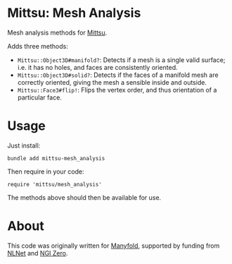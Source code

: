 # Mittsu: Mesh Analysis

Mesh analysis methods for [Mittsu](https://github.com/danini-the-panini/mittsu).

Adds three methods:

* `Mittsu::Object3D#manifold?`: Detects if a mesh is a single valid surface; i.e. it has no holes, and faces are consistently oriented.
* `Mittsu::Object3D#solid?`: Detects if the faces of a manifold mesh are correctly oriented, giving the mesh a sensible inside and outside.
* `Mittsu::Face3#flip!`: Flips the vertex order, and thus orientation of a particular face.

# Usage

Just install:

`bundle add mittsu-mesh_analysis`

Then require in your code:

`require 'mittsu/mesh_analysis'`

The methods above should then be available for use.

# About

This code was originally written for [Manyfold](https://manyfold.app), supported by funding from [NLNet](https://nlnet.nl) and [NGI Zero](https://ngi.eu/ngi-projects/ngi-zero/).
